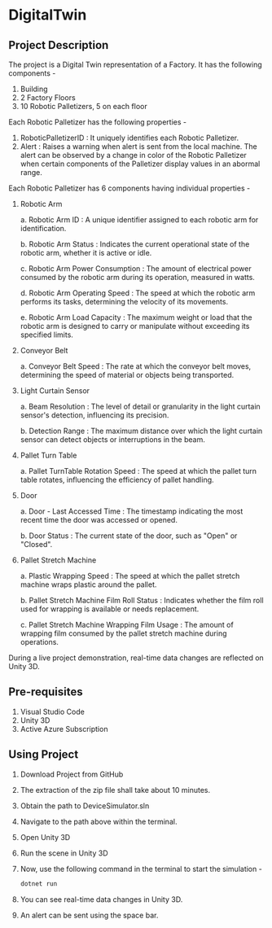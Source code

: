 # DigitalTwin

## Project Description

The project is a Digital Twin representation of a Factory. It has the following components -  

1. Building
2. 2 Factory Floors
3. 10 Robotic Palletizers, 5 on each floor

Each Robotic Palletizer has the following properties - 
1. RoboticPalletizerID : It uniquely identifies each Robotic Palletizer.
2. Alert : Raises a warning when alert is sent from the local machine. The alert can be observed by a change in color of the Robotic Palletizer when certain components of the Palletizer display values in an abormal range. 

Each Robotic Palletizer has 6 components having individual properties - 

1. Robotic Arm
   
   a. Robotic Arm ID : A unique identifier assigned to each robotic arm for identification.
   
   b. Robotic Arm Status : Indicates the current operational state of the robotic arm, whether it is active or idle.
   
   c. Robotic Arm Power Consumption : The amount of electrical power consumed by the robotic arm during its operation, measured in watts.
   
   d. Robotic Arm Operating Speed : The speed at which the robotic arm performs its tasks, determining the velocity of its movements.
   
   e. Robotic Arm Load Capacity : The maximum weight or load that the robotic arm is designed to carry or manipulate without exceeding its specified limits.

2. Conveyor Belt
   
   a. Conveyor Belt Speed : The rate at which the conveyor belt moves, determining the speed of material or objects being transported.

3. Light Curtain Sensor
   
   a. Beam Resolution : The level of detail or granularity in the light curtain sensor's detection, influencing its precision.
   
   b. Detection Range : The maximum distance over which the light curtain sensor can detect objects or interruptions in the beam.

4. Pallet Turn Table
   
   a. Pallet TurnTable Rotation Speed : The speed at which the pallet turn table rotates, influencing the efficiency of pallet handling.

5. Door
    
   a. Door - Last Accessed Time : The timestamp indicating the most recent time the door was accessed or opened. 
   
   b. Door Status : The current state of the door, such as "Open" or "Closed".

6. Pallet Stretch Machine
    
   a. Plastic Wrapping Speed : The speed at which the pallet stretch machine wraps plastic around the pallet.
   
   b. Pallet Stretch Machine Film Roll Status : Indicates whether the film roll used for wrapping is available or needs replacement.
   
   c. Pallet Stretch Machine Wrapping Film Usage : The amount of wrapping film consumed by the pallet stretch machine during operations.
   
During a live project demonstration, real-time data changes are reflected on Unity 3D. 

## Pre-requisites
1. Visual Studio Code
2. Unity 3D
3. Active Azure Subscription

## Using Project 

1. Download Project from GitHub
2. The extraction of the zip file shall take about 10 minutes.
3. Obtain the path to DeviceSimulator.sln
4. Navigate to the path above within the terminal.
5. Open Unity 3D
6. Run the scene in Unity 3D
7. Now, use the following command in the terminal to start the simulation -

   ```powershell
   dotnet run

8. You can see real-time data changes in Unity 3D.
9. An alert can be sent using the space bar. 
